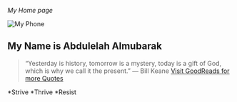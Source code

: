 _My Home page_

![My Phone](https://github.com/Abdulelah01/Special-Topics-In-ISQA/blob/master/IMG_0240.PNG)


## My Name is Abdulelah Almubarak
> “Yesterday is history, tomorrow is a mystery, today is a gift of God, which is why we call it the present.”
― Bill Keane
[Visit GoodReads for more Quotes](https://www.goodreads.com/quotes/tag/hope)

*Strive 
*Thrive 
*Resist
 


